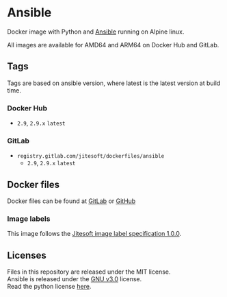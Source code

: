 # Ansible

Docker image with Python and [Ansible](https://www.ansible.com/) running on Alpine linux.

All images are available for AMD64 and ARM64 on Docker Hub and GitLab.

## Tags

Tags are based on ansible version, where latest is the latest version at build time.

### Docker Hub

* `2.9`, `2.9.x` `latest` 

### GitLab

* `registry.gitlab.com/jitesoft/dockerfiles/ansible`
    * `2.9`, `2.9.x` `latest` 

## Docker files

Docker files can be found at  [GitLab](https://gitlab.com/jitesoft/dockerfiles/ansible) or [GitHub](https://github.com/jitesoft/docker-python)

### Image labels

This image follows the [Jitesoft image label specification 1.0.0](https://gitlab.com/snippets/1866155).

## Licenses

Files in this repository are released under the MIT license.  
Ansible is released under the [GNU v3.0](https://github.com/ansible/ansible/blob/devel/COPYING) license.  
Read the python license [here](https://github.com/python/cpython/blob/master/LICENSE).  
